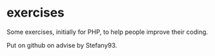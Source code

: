 # exercises

Some exercises, initially for PHP, to help people improve their coding.

Put on github on advise by Stefany93.

